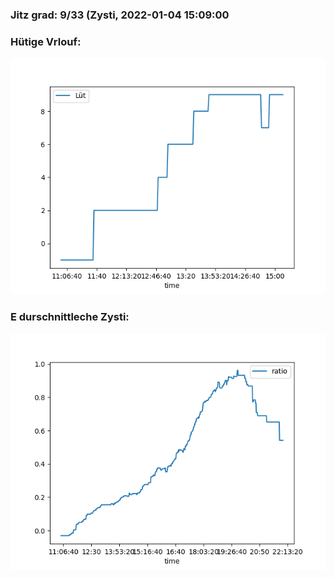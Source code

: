 ### Jitz grad: 9/33 (Zysti, 2022-01-04 15:09:00

### Hütige Vrlouf:
![Graph](Today.png)

### E durschnittleche Zysti:
![Graph](Zysti.png)